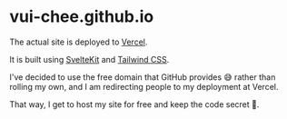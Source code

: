 # vui-chee.github.io

The actual site is deployed to [Vercel](https://vercel.com/).

It is built using [SvelteKit](https://kit.svelte.dev/) and [Tailwind CSS](https://tailwindcss.com/).

I've decided to use the free domain that GitHub provides 😅 rather than rolling my own,
and I am redirecting people to my deployment at Vercel.

That way, I get to host my site for free and keep the code secret 🤫.
